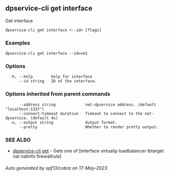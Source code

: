 ## dpservice-cli get interface

Get interface

```
dpservice-cli get interface <--id> [flags]
```

### Examples

```
dpservice-cli get interface --id=vm1
```

### Options

```
  -h, --help        help for interface
      --id string   ID of the interface.
```

### Options inherited from parent commands

```
      --address string             net-dpservice address. (default "localhost:1337")
      --connect-timeout duration   Timeout to connect to the net-dpservice. (default 4s)
  -o, --output string              Output format.
      --pretty                     Whether to render pretty output.
```

### SEE ALSO

* [dpservice-cli get](dpservice-cli_get.md)	 - Gets one of [interface virtualip loadbalancer lbtarget nat natinfo firewallrule]

###### Auto generated by spf13/cobra on 17-May-2023
